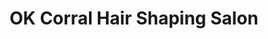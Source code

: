 ---
title: "OK Corral Hair Shaping Salon"
url: /springfield/ok-corral-hair-shaping-salon/
shop: hairdresser
---